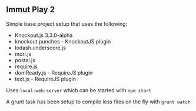 Immut Play 2
--

Simple base project setup that uses the following:

* Knockout.js 3.3.0-alpha
* knockout.punches - KnockoutJS plugin
* lodash.underscore.js
* mori.js
* postal.js
* require.js
* domReady.js - RequireJS plugin
* text.js - RequireJS plugin

Uses `local-web-server` which can be started with `npm start`

A grunt task has been setup to compile less files on the fly with `grunt watch`
